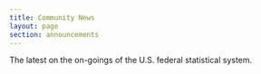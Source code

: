 ```yaml
---
title: Community News
layout: page
section: announcements
---
```

<p>The latest on the on-goings of the U.S. federal statistical system.</p>